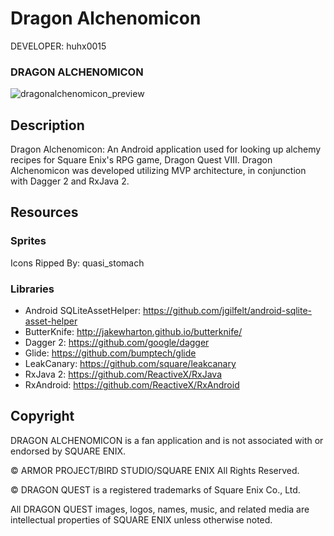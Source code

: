 Dragon Alchenomicon
==================

DEVELOPER: huhx0015

### DRAGON ALCHENOMICON
![dragonalchenomicon_preview](https://cloud.githubusercontent.com/assets/1645482/26170524/9ca1901c-3af6-11e7-9da1-0f39a8ffb831.gif)

## Description

Dragon Alchenomicon: An Android application used for looking up alchemy recipes for Square Enix's RPG game, Dragon Quest VIII. Dragon Alchenomicon was developed utilizing MVP architecture, in conjunction with Dagger 2 and RxJava 2.

## Resources

### Sprites

Icons Ripped By: quasi_stomach

### Libraries

* Android SQLiteAssetHelper: https://github.com/jgilfelt/android-sqlite-asset-helper
* ButterKnife: http://jakewharton.github.io/butterknife/
* Dagger 2: https://github.com/google/dagger
* Glide: https://github.com/bumptech/glide
* LeakCanary: https://github.com/square/leakcanary
* RxJava 2: https://github.com/ReactiveX/RxJava
* RxAndroid: https://github.com/ReactiveX/RxAndroid

## Copyright

DRAGON ALCHENOMICON is a fan application and is not associated with or endorsed by SQUARE ENIX.

© ARMOR PROJECT/BIRD STUDIO/SQUARE ENIX All Rights Reserved.

© DRAGON QUEST is a registered trademarks of Square Enix Co., Ltd.

All DRAGON QUEST images, logos, names, music, and related media are intellectual properties of SQUARE ENIX unless otherwise noted.
